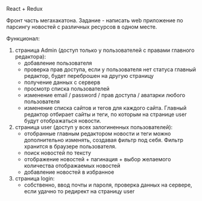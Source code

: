 React + Redux  

Фронт часть мегахакатона. Задание - написать web приложение по парсингу новостей с различных ресурсов в одном месте.  
  
Функционал: 
  1) страница Admin (доступ только у пользователей с правами главного редактора):
     - добавление пользователя
     - проверка прав доступа, если у пользователя нет статуса главный редактор, будет переброшен на другую страницу
     - получение данных с серверв
     - просмотр списка пользователей
     - изменение  email / password / прав доступа / аватарки любого пользователя
     - изменение списка сайтов и тегов для каждого сайта. Главный редактор отбирает сайты и теги, по которым на странице user будут отображаться новости.
  3) страница user (доступ у всех залогиненных пользователей):
     - отобранные главным редактором новости и теги можно дополнительно изменять, создавая фильтр под себя. Фильтр хранится в браузере пользователя.
     - поиск новостей по тексту
     - отображение новостей + пагинация + выбор желаемого количества отображаемых новостей
     - добавление новостей в избранное
  5) страница login:
     - собственно, ввод почты и пароля, проверка данных на сервере, если удачно то редирект на страницу user
